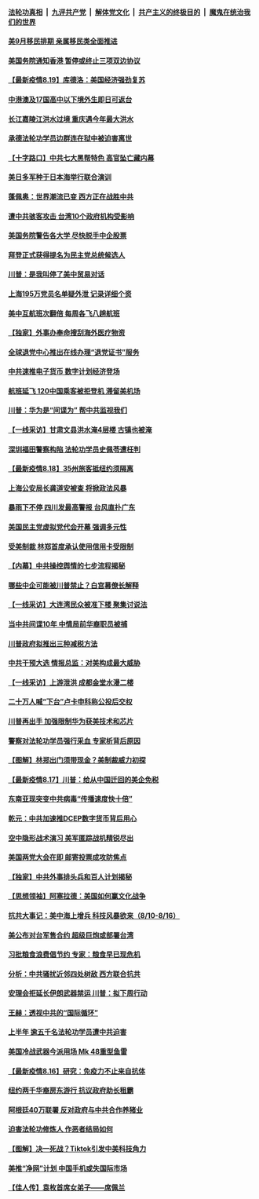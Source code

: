 

####  [法轮功真相](../../../../basic/blob/master/README.md?t=08200938) &nbsp;|&nbsp; [九评共产党](../../../../9ping.md/blob/master/README.md?t=08200938) &nbsp;|&nbsp; [解体党文化](../../../../jtdwh.md/blob/master/README.md?t=08200938)  &nbsp;|&nbsp; [共产主义的终极目的](../../../../gczydzjmd.md/blob/master/README.md?t=08200938) &nbsp;|&nbsp; [魔鬼在统治我们的世界](../../../../mgztzwmdsj.md/blob/master/README.md?t=08200938) 

#### [美9月移民排期 亲属移民类全面推进](../pages/nf4514/n12343912.md?t=08200938) 

#### [美国务院通知香港 暂停或终止三项双边协议](../pages/nf4514/n12343493.md?t=08200938) 

#### [【最新疫情8.19】库德洛：美国经济强劲复苏](../pages/nf4514/n12341064.md?t=08200938) 

#### [中港澳及17国高中以下境外生即日可返台](../pages/nf4514/n12342701.md?t=08200938) 

#### [长江嘉陵江洪水过境 重庆遇今年最大洪水](../pages/nf4514/n12342562.md?t=08200938) 

#### [承德法轮功学员边群连在狱中被迫害离世](../pages/nf4514/n12342395.md?t=08200938) 

#### [【十字路口】中共七大黑帮特色 高官坠亡藏内幕](../pages/nf4514/n12341322.md?t=08200938) 

#### [美日多军种于日本海举行联合演训](../pages/nf4514/n12342465.md?t=08200938) 

#### [蓬佩奥：世界潮流已变 西方正在战胜中共](../pages/nf4514/n12342345.md?t=08200938) 

#### [遭中共骇客攻击 台湾10个政府机构受影响](../pages/nf4514/n12342135.md?t=08200938) 

#### [美国务院警告各大学 尽快脱手中企股票](../pages/nf4514/n12341791.md?t=08200938) 

#### [拜登正式获得提名为民主党总统候选人](../pages/nf4514/n12341732.md?t=08200938) 

#### [川普：是我叫停了美中贸易对话](../pages/nf4514/n12341182.md?t=08200938) 

#### [上海195万党员名单疑外泄 记录详细个资](../pages/nf4514/n12340991.md?t=08200938) 

#### [美中互航班次翻倍 每周各飞八趟航班](../pages/nf4514/n12341619.md?t=08200938) 

#### [【独家】外事办奉命搜刮海外医疗物资](../pages/nf4514/n12302020.md?t=08200938) 

#### [全球退党中心推出在线办理“退党证书”服务](../pages/nf4514/n12341202.md?t=08200938) 

#### [中共速推电子货币 数字计划经济登场](../pages/nf4514/n12341038.md?t=08200938) 

#### [航班延飞 120中国乘客被拒登机 滞留美机场](../pages/nf4514/n12340952.md?t=08200938) 

#### [川普：华为是“间谍为” 帮中共监视我们](../pages/nf4514/n12340693.md?t=08200938) 

#### [【一线采访】甘肃文县洪水淹4层楼 古镇也被淹](../pages/nf4514/n12340466.md?t=08200938) 

#### [深圳福田警察构陷 法轮功学员史佩苓遭枉判](../pages/nf4514/n12339902.md?t=08200938) 

#### [【最新疫情8.18】35州旅客抵纽约须隔离](../pages/nf4514/n12338709.md?t=08200938) 

#### [上海公安局长龚道安被查 将掀政法风暴](../pages/nf4514/n12339413.md?t=08200938) 

#### [暴雨下不停 四川发最高警报 台风直扑广东](../pages/nf4514/n12339023.md?t=08200938) 

#### [美国民主党虚拟党代会开幕 强调多元性](../pages/nf4514/n12339567.md?t=08200938) 

#### [受美制裁 林郑首度承认使用信用卡受限制](../pages/nf4514/n12339091.md?t=08200938) 

#### [【内幕】中共操控舆情的七步流程揭秘](../pages/nf4514/n12330373.md?t=08200938) 

#### [哪些中企可能被川普禁止？白宫幕僚长解释](../pages/nf4514/n12338315.md?t=08200938) 

#### [【一线采访】大连湾民众被准下楼 聚集讨说法](../pages/nf4514/n12338501.md?t=08200938) 

#### [当中共间谍10年 中情局前华裔职员被捕](../pages/nf4514/n12338447.md?t=08200938) 

#### [川普政府拟推出三种减税方法](../pages/nf4514/n12337962.md?t=08200938) 

#### [中共干预大选 情报总监：对美构成最大威胁](../pages/nf4514/n12338090.md?t=08200938) 

#### [【一线采访】上游泄洪 成都金堂水漫二楼](../pages/nf4514/n12337783.md?t=08200938) 

#### [二十万人喊“下台”卢卡申科称公投后交权](../pages/nf4514/n12337622.md?t=08200938) 

#### [川普再出手 加强限制华为获美技术和芯片](../pages/nf4514/n12337640.md?t=08200938) 

#### [警察对法轮功学员强行采血 专家析背后原因](../pages/nf4514/n12334786.md?t=08200938) 

#### [【图解】林郑出门须带现金？美制裁威力初探](../pages/nf4514/n12337673.md?t=08200938) 

#### [【最新疫情8.17】川普：给从中国迁回的美企免税](../pages/nf4514/n12332279.md?t=08200938) 

#### [东南亚现突变中共病毒“传播速度快十倍”](../pages/nf4514/n12337034.md?t=08200938) 

#### [乾元：中共加速推DCEP数字货币背后用心](../pages/nf4514/n12336117.md?t=08200938) 

#### [空中隐形战术演习 美军匿踪战机精锐尽出](../pages/nf4514/n12336457.md?t=08200938) 

#### [美国两党大会在即 邮寄投票成攻防焦点](../pages/nf4514/n12336200.md?t=08200938) 

#### [【独家】中共外事排头兵和百人计划揭秘](../pages/nf4514/n12326588.md?t=08200938) 

#### [【思想领袖】阿塞拉德：美国如何赢文化战争](../pages/nf4514/n12033664.md?t=08200938) 

#### [抗共大事记：美中海上增兵 科技风暴欲来（8/10-8/16）](../pages/nf4514/n12335592.md?t=08200938) 

#### [美公布对台军售合约 超级巨炮或部署台湾](../pages/nf4514/n12335764.md?t=08200938) 

#### [习批粮食浪费倡节约 专家：粮食早已现危机](../pages/nf4514/n12335669.md?t=08200938) 

#### [分析：中共骚扰近邻四处树敌 西方联合抗共](../pages/nf4514/n12332290.md?t=08200938) 

#### [安理会拒延长伊朗武器禁运 川普：拟下周行动](../pages/nf4514/n12335499.md?t=08200938) 

#### [王赫：透视中共的“国际循环”](../pages/nf4514/n12334670.md?t=08200938) 

#### [上半年 逾五千名法轮功学员遭中共迫害](../pages/nf4514/n12263300.md?t=08200938) 

#### [美国冷战武器今派用场 Mk 48重型鱼雷](../pages/nf4514/n12335354.md?t=08200938) 

#### [【最新疫情8.16】研究：免疫力不止来自抗体](../pages/nf4514/n12332258.md?t=08200938) 

#### [纽约两千华裔房东游行 抗议政府助长租霸](../pages/nf4514/n12335391.md?t=08200938) 

#### [阿根廷40万联署 反对政府与中共合作养猪业](../pages/nf4514/n12335349.md?t=08200938) 

#### [迫害法轮功修炼人 作恶者结局如何](../pages/nf4514/n12330331.md?t=08200938) 

#### [【图解】决一死战？Tiktok引发中美科技角力](../pages/nf4514/n12333838.md?t=08200938) 

#### [美推“净网”计划 中国手机或失国际市场](../pages/nf4514/n12318196.md?t=08200938) 

#### [【佳人传】袁枚首席女弟子——席佩兰](../pages/nf4514/n12331993.md?t=08200938) 

